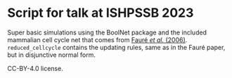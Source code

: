 # Script for talk at ISHPSSB 2023

Super basic simulations using the BoolNet package and the included mammalian cell cycle net that comes from [Fauré _et al._ (2006)](https://doi.org/10.1093/bioinformatics/btl210). `reduced_cellcycle` contains the updating rules, same as in the Fauré paper, but in disjunctive normal form.

CC-BY-4.0 license.
